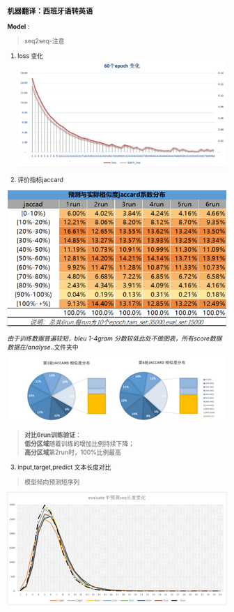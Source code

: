 ### 机器翻译：西班牙语转英语
**Model** : 
> seq2seq-注意  

1. loss 变化 
![epochs](https://github.com/minmingogogo/project_NLP/blob/master/nlptasks/task4_seq2seq/imgs/epoch_loss.png)

2. 评价指标jaccard

![epochs](https://github.com/minmingogogo/project_NLP/blob/master/nlptasks/task4_seq2seq/imgs/jaccard1.png)

_由于训练数据普遍较短，bleu 1-4gram 分数较低此处不做图表，所有score数据数据在/analyse_..文件夹中

![epochs](https://github.com/minmingogogo/project_NLP/blob/master/nlptasks/task4_seq2seq/imgs/jaccard2.png)

> **对比6run训练验证**：      
**低分区域**随着训练的增加比例持续下降；  
**高分区域**第2run时，100%比例最高   

3. input,target,predict 文本长度对比  
> 模型倾向预测短序列  

![epochs](https://github.com/minmingogogo/project_NLP/blob/master/nlptasks/task4_seq2seq/imgs/seq_len.png)
